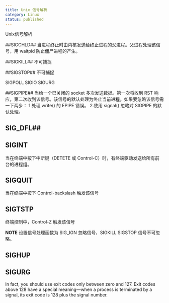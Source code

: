 ```yaml
---
title: Unix 信号解析
category: Linux
status: published
---
```


Unix信号解析

##SIGCHLD## 
当进程终止时由内核发送给终止进程的父进程。父进程处理该信号，用 waitpid 防止僵尸进程的产生。

##SIGKILL##
不可捕捉

##SIGSTOP## 
不可捕捉

SIGPOLL
SIGIO
SIGURG

##SIGPIPE##
当给一个已关闭的 socket 多次发送数据。第一次将收到 RST 响应，第二次收到该信号。该信号的默认处理为终止当前进程。如果要忽略该信号需一下两步：
1.处理 write() 的 EPIPE 错误。
2.使用 signal() 忽略对 SIGPIPE 的默认处理。

## SIG_DFL##

## SIGINT
当在终端中按下中断键（DETETE 或 Control-C）时，有终端驱动发送给所有前台的进程组。

## SIGQUIT

当在终端中按下 Control-backslash 触发该信号


## SIGTSTP

终端控制中，Control-Z 触发该信号

**NOTE**
设置信号处理函数为 SIG_IGN 忽略信号，SIGKILL SIGSTOP 信号不可忽略。

## SIGHUP


## SIGURG



In fact, you should use exit codes only between zero and 127. Exit codes above 128 have
a special meaning—when a process is terminated by a signal, its exit code is 128 plus
the signal number.

